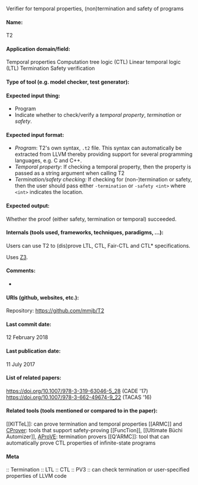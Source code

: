 Verifier for temporal properties, (non)termination and safety of programs

#### Name:
T2

#### Application domain/field:
Temporal properties
Computation tree logic (CTL)
Linear temporal logic (LTL)
Termination
Safety verification

#### Type of tool (e.g. model checker, test generator):

#### Expected input thing:
- Program
- Indicate whether to check/verify a *temporal property*, *termination* or *safety*.

#### Expected input format:
- *Program*: T2's own syntax, `.t2` file. This syntax can automatically be extracted from LLVM thereby providing support for several programming languages, e.g. C and C++.
- *Temporal property*: If checking a temporal property, then the property is passed as a string argument when calling T2
- *Termination/safety checking:* If checking for (non-)termination or safety, then the user should pass either `-termination` or `-safety <int>` where `<int>` indicates the location.

#### Expected output:
Whether the proof (either safety, termination or temporal) succeeded.

#### Internals (tools used, frameworks, techniques, paradigms, ...):
Users can use T2 to (dis)prove LTL, CTL, Fair-CTL and CTL* specifications.

Uses [Z3](Solvers/SMT/Z3.md).

#### Comments:
-

#### URIs (github, websites, etc.):
Repository: https://github.com/mmjb/T2

#### Last commit date:
12 February 2018

#### Last publication date:
11 July 2017

#### List of related papers:
https://doi.org/10.1007/978-3-319-63046-5_28 (CADE '17)
https://doi.org/10.1007/978-3-662-49674-9_22 (TACAS '16)

#### Related tools (tools mentioned or compared to in the paper):
[[KITTeL]]: can prove termination and temporal properties
[[ARMC]] and [CProver](Frameworks/CProver.md): tools that support safety-proving
[[FuncTion]], [[Ultimate Büchi Automizer]], [AProVE](AProVE.md): termination provers
[[Q'ARMC]]: tool that can automatically prove CTL properties of infinite-state programs

#### Meta
:: Termination
:: LTL
:: CTL
:: PV3 :: can check termination or user-specified properties of LLVM code